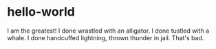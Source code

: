 # hello-world

I am the greatest!
I done wrastled with an alligator. I done tustled with a whale. I done handcuffed lightning, thrown thunder in jail. That's bad.
